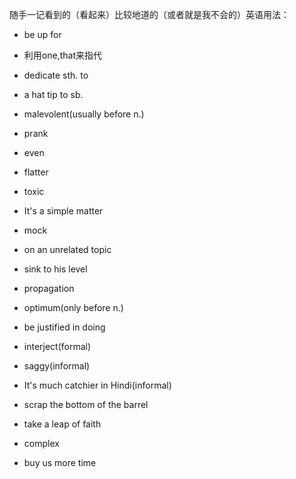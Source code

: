 随手一记看到的（看起来）比较地道的（或者就是我不会的）英语用法：

- be up for

- 利用one,that来指代

- dedicate sth. to
- a hat tip to sb.
- malevolent(usually before n.)
- prank
- even
- flatter
- toxic
- It's a simple matter
- mock
- on an unrelated topic
- sink to his level
- propagation
- optimum(only before n.)
- be justified in doing
- interject(formal)
- saggy(informal)
- It's much catchier in Hindi(informal)
- scrap the bottom of the barrel
- take a leap of faith
- complex
- buy us more time

